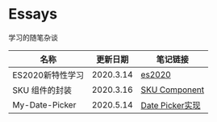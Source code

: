 # Essays

学习的随笔杂谈

| 名称             | 更新日期  | 笔记链接                                         |
| ---------------- | --------- | ------------------------------------------------ |
| ES2020新特性学习 | 2020.3.14 | [es2020](./es2020/ReadMe.md)                     |
| SKU 组件的封装   | 2020.3.16 | [SKU Component](./SkuComponent/README.md)        |
| My-Date-Picker   | 2020.5.14 | [Date Picker实现](./myself-datepicker/README.md) |



